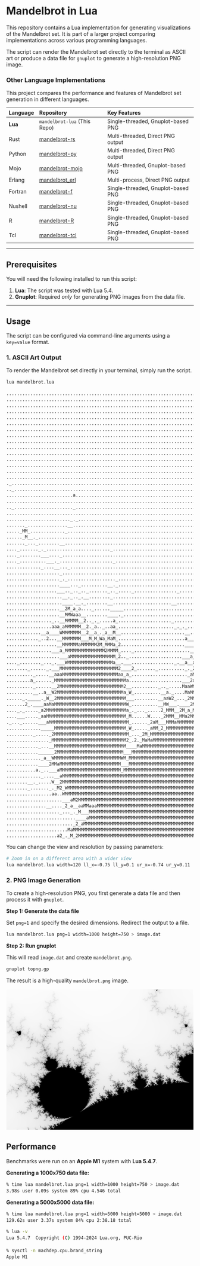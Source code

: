 # Mandelbrot in Lua

This repository contains a Lua implementation for generating visualizations of the Mandelbrot set. It is part of a larger project comparing implementations across various programming languages.

The script can render the Mandelbrot set directly to the terminal as ASCII art or produce a data file for `gnuplot` to generate a high-resolution PNG image.

### Other Language Implementations

This project compares the performance and features of Mandelbrot set generation in different languages.

| Language  | Repository                                               | Key Features                                 |
| :-------- | :------------------------------------------------------- | :------------------------------------------- |
| **Lua**   | `mandelbrot-lua` (This Repo)                                       | Single-threaded, Gnuplot-based PNG           |
| Rust      | [mandelbrot-rs](https://github.com/jesper-olsen/mandelbrot-rs)     | Multi-threaded, Direct PNG output            |
| Python    | [mandelbrot-py](https://github.com/jesper-olsen/mandelbrot-py)     | Multi-threaded, Direct PNG output            |
| Mojo      | [mandelbrot-mojo](https://github.com/jesper-olsen/mandelbrot-mojo) | Multi-threaded, Gnuplot-based PNG            |
| Erlang    | [mandelbrot_erl](https://github.com/jesper-olsen/mandelbrot_erl)   | Multi-process, Direct PNG output   |
| Fortran   | [mandelbrot-f](https://github.com/jesper-olsen/mandelbrot-f)       | Single-threaded, Gnuplot-based PNG           |
| Nushell   | [mandelbrot-nu](https://github.com/jesper-olsen/mandelbrot-nu)     | Single-threaded, Gnuplot-based PNG           |
| R         | [mandelbrot-R](https://github.com/jesper-olsen/mandelbrot-R)       | Single-threaded, Gnuplot-based PNG           |
| Tcl       | [mandelbrot-tcl](https://github.com/jesper-olsen/mandelbrot-tcl)   | Single-threaded, Gnuplot-based PNG           |

---

## Prerequisites

You will need the following installed to run this script:

1.  **Lua**: The script was tested with Lua 5.4.
2.  **Gnuplot**: Required *only* for generating PNG images from the data file.

---

## Usage

The script can be configured via command-line arguments using a `key=value` format.

### 1. ASCII Art Output

To render the Mandelbrot set directly in your terminal, simply run the script.

``` sh
lua mandelbrot.lua
```
```
....................................................................................................
....................................................................................................
....................................................................................................
....................................................................................................
....................................................................................................
....................................................................................................
..............................................................................._....................
..............................................................................._....................
................................................................................_...................
..............................................................................._....................
....................................................................................................
....................................................................................._.._.__........
.........................................................................................._.........
..........................................................................................._..._....
....................................................................................................
._..................................................................................................
.._.................................................................................................
.........................a..........................................................................
............................................................................................._......
.._......................_....................................................................._M...
..............................................................................................._M_..
........................_._....................................................................__...
......._...............__................................................................._.........
....._MM_............._............................................................................_
......_M__._.............................................................................._........_
......._..._........__..............................................................................
...._......._._........................_............................................................
...._........___...._...............................................................................
...._..........___._...................._...........................................................
............._....__..._........................................................................._.a
...................._......................................................................_...._2__
...................._._.................._..............................................__..a....__a
....................____..._..........__._................................................_.a_....__
...................___.._.._.._......._.._....._................_......................_..a__..____a
.....................__._.._.__........_........................................._...a___a_a__._aa_W
.....................____.__._........__......................__.................._....__.._a___MaWM
....................__2M_a_a...._......_____..........................................._..__aaaMMMMM
....................__MMWaaa__........____._..........................................._..M_2MMMMMMM
................._..__MMMMM__2.._._.....a_...................._............................_MMMMMMMM
.................aaa_aMMMMMM__2._a.._..aa_....................._._._......................aaaMMMMMMM
.............__a____WMMMMMMM__2__a_._a__M__........................__..__.._............._2__MMMMMMM
............_..2...__MMMMMMM___M_M_Wa_MaM_.........................a___a.._..........a..__MaMMMMMMMM
...................__MMMMMMaMMMMMM2M_MMMa_2........................____M_.............__..aaMMMMMMMM
.................___a_MMMMMMMMMMMMMMM2MMMM_...._.....................__2a_aa..._..........a_MMMMMMMM
....................___aMMMMMMMMMMMMMMMMM_2.._....................___a____W2..._.........._aMMMMMMMM
...._........_..._.___WMMMMMMMMMMMMMMMMMa__.___................_.__a__aa__......__........__aMMMMMMM
........_......_.___MMMMMMMMMMMMMMMMMMMMMM2____2_......._.........._._2Ma_a_.....a_........_aMMMMMMM
.........._.....__aaaMMMMMMMMMMMMMMMMMMMMMaa_a_....................._aMMM2MM..M.M2Ma..W_...__aMMMMMM
.........a_......_MMMMMMMMMMMMMMMMMMMMMMMMMMMa....................___2aMMMWW_.._a_W___2M______aMMMMM
.........._......__2MMMMMMMMMMMMMMMMMMMMMMMM2__.........._.._.....MaaWMMMMM2_a..MMMM___M_2M_2___MMMM
..........__..a__W2MMMMMMMMMMMMMMMMMMMMMMMMMa_W_..........__a._....MaMMMMMMM_MM_MMMM_MMMaaM2MWMMMMMM
......_._____._W__2MMMMMMMMMMMMMMMMMMMMMMMMMM___.........__aaW2_..._2MMMMMMM__MWMMMMMMMMMMMMMMMMMMMM
.......2_.____aaMaMMMMMMMMMMMMMMMMMMMMMMMMMMMW_..........__MW___.____2MMMMMaaMMMMMMMMMMMMMMMMMMMMMMM
...._._....._a2MMMMMMMMMMMMMMMMMMMMMMMMMMMMMMa_._..._.....2_MMM__2M_a_MMMMMMMMMMMMMMMMMMMMMMMMMMMMMM
....___....._aaMMMMMMMMMMMMMMMMMMMMMMMMMMMMMM_M......W...._2MMM__MMa2MMMMMMMMMMMMMMMMMMMMMMMMMMMMMMM
._..._......___aMMMMMMMMMMMMMMMMMMMMMMMMMMMMMM_......_2aM___MMMaMMMMMMMMMMMMMMMMMMMMMMMMMMMMMMMMMMMM
............._____MMMMMMMMMMMMMMMMMMMMMMMMMMM_W_....._aMM_2_MMMMMMMMMMMMMMMMMMMMMMMMMMMMMMMMMMMMMMMM
.........._....._2MMMMMMMMMMMMMMMMMMMMMMMMMMMM_..._2M_MMMMMMMMMMMMMMMMMMMMMMMMMMMMMMMMMMMMMMMMMMMMMM
................_MMMMMMMMMMMMMMMMMMMMMMMMMMMM2_.2._MaMaMMMMMMMMMMMMMMMMMMMMMMMMMMMMMMMMMMMMMMMMMMMMM
............_...__MMMMMMMMMMMMMMMMMMMMMMMMMMM____MaMMMMMMMMMMMMMMMMMMMMMMMMMMMMMMMMMMMMMMMMMMMMMMMMM
............______2MMMMMMMMMMMMMMMMMMMMMMMMM___MMMMMMMMMMMMMMMMMMMMMMMMMMMMMMMMMMMMMMMMMMMMMMMMMMMMM
............._a__WMMMMMMMMMMMMMMMMMMMMMMMMMWM_MMMMMMMMMMMMMMMMMMMMMMMMMMMMMMMMMMMMMMMMMMMMMMMMMMMMMM
............____2MMaMMMMMMMMMMMMMMMMMMMMMMM___MMMMMMMMMMMMMMMMMMMMMMMMMMMMMMMMMMMMMMMMMMMMMMMMMMMMMM
...........a._..___aMMMMMMMMMMMMMMMMMMMMMMM_MMMMMMMMMMMMMMMMMMMMMMMMMMMMMMMMMMMMMMMMMMMMMMMMMMMMMMMM
............._....__aMMMMMMMMMMMMMMMMMMMMMMMMMMMMMMMMMMMMMMMMMMMMMMMMMMMMMMMMMMMMMMMMMMMMMMMMMMMMMMM
........__._.....W__2MMMMMMMMMMMMMMMMMMMMMMMMMMMMMMMMMMMMMMMMMMMMMMMMMMMMMMMMMMMMMMMMMMMMMMMMMMMMMMM
........_......._._M2_WMMMMMMMMMMMMMMMMMMMMMMMMMMMMMMMMMMMMMMMMMMMMMMMMMMMMMMMMMMMMMMMMMMMMMMMMMMMMM
.................aa..WMMMMMMMMMMMMMMMMMMMMMMMMMMMMMMMMMMMMMMMMMMMMMMMMMMMMMMMMMMMMMMMMMMMMMMMMMMMMMM
.....................___aM2MMMMMMMMMMMMMMMMMMMMMMMMMMMMMMMMMMMMMMMMMMMMMMMMMMMMMMMMMMMMMMMMMMMMMMMMM
...............__...._2_a__aaMMaaaMMMMMMMMMMMMMMMMMMMMMMMMMMMMMMMMMMMMMMMMMMMMMMMMMMMMMMMMMMMMMMMMMM
...................._..._._M___MMMMMMMMMMMMMMMMMMMMMMMMMMMMMMMMMMMMMMMMMMMMMMMMMMMMMMMMMMMMMMMMMMMMM
..........................____aMMMMMMMMMMMMMMMMMMMMMMMMMMMMMMMMMMMMMMMMMMMMMMMMMMMMMMMMMMMMMMMMMMMMM
........................._2_aMMMMMMMMMMMMMMMMMMMMMMMMMMMMMMMMMMMMMMMMMMMMMMMMMMMMMMMMMMMMMMMMMMMMMMM
.......................MaMMMMMMMMMMMMMMMMMMMMMMMMMMMMMMMMMMMMMMMMMMMMMMMMMMMMMMMMMMMMMMMMMMMMMMMMMMM
...................a2_._M_2MMMMMMMMMMMMMMMMMMMMMMMMMMMMMMMMMMMMMMMMMMMMMMMMMMMMMMMMMMMMMMMMMMMMMMMMM
```

You can change the view and resolution by passing parameters:
```sh
# Zoom in on a different area with a wider view
lua mandelbrot.lua width=120 ll_x=-0.75 ll_y=0.1 ur_x=-0.74 ur_y=0.11
```

### 2. PNG Image Generation

To create a high-resolution PNG, you first generate a data file and then process it with `gnuplot`.

**Step 1: Generate the data file**

Set `png=1` and specify the desired dimensions. Redirect the output to a file.

```sh
lua mandelbrot.lua png=1 width=1000 height=750 > image.dat
```

**Step 2: Run gnuplot**

This will read `image.dat` and create `mandelbrot.png`.

```sh
gnuplot topng.gp
```

The result is a high-quality `mandelbrot.png` image.

![PNG Image of the Mandelbrot Set](mandelbrot.png)

## Performance

Benchmarks were run on an **Apple M1** system with **Lua 5.4.7**.

**Generating a 1000x750 data file:**
```sh
% time lua mandelbrot.lua png=1 width=1000 height=750 > image.dat
3.98s user 0.09s system 89% cpu 4.546 total
```

**Generating a 5000x5000 data file:**
```sh
% time lua mandelbrot.lua png=1 width=5000 height=5000 > image.dat
129.62s user 3.37s system 84% cpu 2:38.18 total
```
```sh
% lua -v
Lua 5.4.7  Copyright (C) 1994-2024 Lua.org, PUC-Rio

% sysctl -n machdep.cpu.brand_string
Apple M1
```

